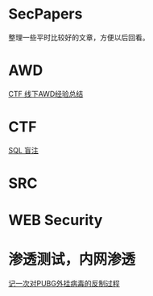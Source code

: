 # SecPapers
整理一些平时比较好的文章，方便以后回看。
# AWD
[CTF 线下AWD经验总结](https://edwardchoijc.github.io/CTF%E7%BA%BF%E4%B8%8BAWD%E7%BB%8F%E9%AA%8C%E6%80%BB%E7%BB%93.html)
# CTF
[SQL 盲注](https://coomrade.github.io/2018/09/17/SQL%E7%9B%B2%E6%B3%A8%E7%9A%84%E5%A4%9A%E7%A7%8D%E5%A7%BF%E5%8A%BF/)
# SRC
# WEB Security
# 渗透测试，内网渗透
[记一次对PUBG外挂病毒的反制过程](https://xz.aliyun.com/t/7626)
